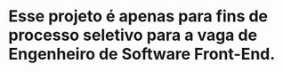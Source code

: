 # Esse projeto é apenas para fins de processo seletivo para a vaga de Engenheiro de Software Front-End.
